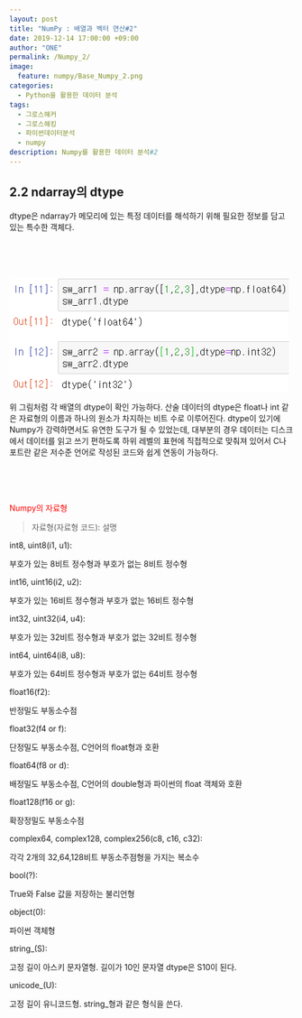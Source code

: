 ```yaml
---
layout: post
title: "NumPy : 배열과 벡터 연산#2"
date: 2019-12-14 17:00:00 +09:00
author: "ONE"
permalink: /Numpy_2/
image:
  feature: numpy/Base_Numpy_2.png
categories:
  - Python을 활용한 데이터 분석
tags:
  - 그로스해커
  - 그로스해킹
  - 파이썬데이터분석
  - numpy
description: Numpy를 활용한 데이터 분석#2
---
```


## 2.2 ndarray의 dtype

dtype은 ndarray가 메모리에 있는 특정 데이터를 해석하기 위해 필요한 정보를 담고 있는 특수한 객체다.

<br><br><br>

![Numpy2-1](/img/post/Numpy2/Numpy2-1.PNG)

위 그림처럼 각 배열의 dtype이 확인 가능하다. 산술 데이터의 dtype은 float나 int 같은 자료형의 이름과 하나의 원소가 차지하는 비트 수로 이루어진다. dtype이 있기에 Numpy가 강력하면서도 유연한 도구가 될 수 있었는데, 대부분의 경우 데이터는 디스크에서 데이터를 읽고 쓰기 편하도록 하위 레벨의 표현에 직접적으로 맞춰져 있어서 C나 포트란 같은 저수준 언어로 작성된 코드와 쉽게 연동이 가능하다.

<br><br><br>

<red style ="color: red">Numpy의 자료형</red>

> 자료형(자료형 코드): 설명

int8, uint8(i1, u1):

부호가 있는 8비트 정수형과 부호가 없는 8비트 정수형



int16, uint16(i2, u2):

부호가 있는 16비트 정수형과 부호가 없는 16비트 정수형



int32, uint32(i4, u4):

부호가 있는 32비트 정수형과 부호가 없는 32비트 정수형



int64, uint64(i8, u8):

부호가 있는 64비트 정수형과 부호가 없는 64비트 정수형



float16(f2):

반정밀도 부동소수점



float32(f4 or f):

단정밀도 부동소수점, C언어의 float형과 호환



float64(f8 or d):

배정밀도 부동소수점, C언어의 double형과 파이썬의 float 객체와 호환



float128(f16 or g):

확장정밀도 부동소수점



complex64, complex128, complex256(c8, c16, c32):

각각 2개의 32,64,128비트 부동소주점형을 가지는 복소수



bool(?):

True와 False 값을 저장하는 불리언형



object(0):

파이썬 객체형



string_(S):

고정 길이 아스키 문자열형. 길이가 10인 문자열 dtype은 S10이 된다.



unicode_(U):

고정 길이 유니코드형. string_형과 같은 형식을 쓴다.

